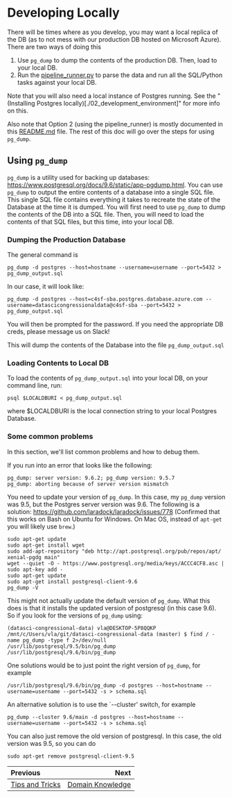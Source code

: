 # Developing Locally

There will be times where as you develop, you may want a local replica of the DB (as to not mess with our production DB hosted on Microsoft Azure). There are two ways of doing this

1. Use `pg_dump` to dump the contents of the production DB. Then, load to your local DB.
2. Run the [pipeline_runner.py](../pipeline/pipeline_runner.py) to parse the data and run all the SQL/Python tasks against your local DB.

Note that you will also need a local instance of Postgres running. See the "(Installing Postgres locally)[./02_development_environment]" for more info on this.

Also note that Option 2 (using the pipeline_runner) is mostly documented in this [README.md](../pipeline/README.md) file. The rest of this doc will go over the steps for using `pg_dump`.

## Using `pg_dump`

`pg_dump` is a utility used for backing up databases: https://www.postgresql.org/docs/9.6/static/app-pgdump.html. You can use `pg_dump` to output the entire contents of a database into a single SQL file. This single SQL file contains everything it takes to recreate the state of the Database at the time it is dumped. You will first need to use `pg_dump` to dump the contents of the DB into a SQL file. Then, you will need to load the contents of that SQL files, but this time, into your local DB.

### Dumping the Production Database
The general command is
```
pg_dump -d postgres --host=hostname --username=username --port=5432 > pg_dump_output.sql
```

In our case, it will look like:

```
pg_dump -d postgres --host=c4sf-sba.postgres.database.azure.com --username=datascicongressionaldata@c4sf-sba --port=5432 > pg_dump_output.sql
```

You will then be prompted for the password. If you need the appropriate DB creds, please message us on Slack!

This will dump the contents of the Database into the file `pg_dump_output.sql`

### Loading Contents to Local DB
To load the contents of `pg_dump_output.sql` into your local DB, on your command line, run:

```
psql $LOCALDBURI < pg_dump_output.sql
```

where $LOCALDBURI is the local connection string to your local Postgres Database.

### Some common problems
In this section, we'll list common problems and how to debug them.

If you run into an error that looks like the following:
```
pg_dump: server version: 9.6.2; pg_dump version: 9.5.7
pg_dump: aborting because of server version mismatch
```

You need to update your version of `pg_dump`. In this case, my `pg_dump` version was 9.5, but the Postgres server version was 9.6. The following is a solution: https://github.com/laradock/laradock/issues/778 (Confirmed that this works on Bash on Ubuntu for Windows. On Mac OS, instead of `apt-get` you will likely use `brew`.)

```
sudo apt-get update
sudo apt-get install wget
sudo add-apt-repository "deb http://apt.postgresql.org/pub/repos/apt/ xenial-pgdg main"
wget --quiet -O - https://www.postgresql.org/media/keys/ACCC4CF8.asc | sudo apt-key add -
sudo apt-get update
sudo apt-get install postgresql-client-9.6
pg_dump -V
```

This might not actually update the default version of `pg_dump`. What this does is that it installs the updated version of postgresql (in this case 9.6). So if you look for the versions of `pg_dump` using:

```
(datasci-congressional-data) vla@DESKTOP-5P8QQKP /mnt/c/Users/vla/git/datasci-congressional-data (master) $ find / -name pg_dump -type f 2>/dev/null
/usr/lib/postgresql/9.5/bin/pg_dump
/usr/lib/postgresql/9.6/bin/pg_dump
```

One solutions would be to just point the right version of `pg_dump`, for example

```
/usr/lib/postgresql/9.6/bin/pg_dump -d postgres --host=hostname --username=username --port=5432 -s > schema.sql
```

An alternative solution is to use the `--cluster' switch, for example

```
pg_dump --cluster 9.6/main -d postgres --host=hostname --username=username --port=5432 -s > schema.sql
```


You can also just remove the old version of postgresql. In this case, the old version was 9.5, so you can do
```
sudo apt-get remove postgresql-client-9.5
```

| Previous | Next |
|:---------|-----:|
| [Tips and Tricks](./03_tips_and_tricks.md) | [Domain Knowledge](./05_domain_knowledge.md)|

